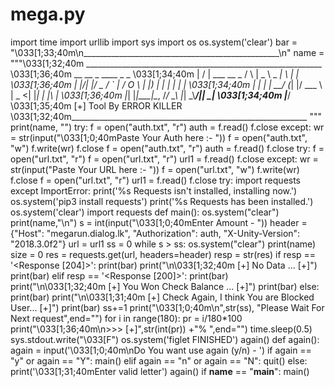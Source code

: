 # mega.py
import time import urllib import sys import os  os.system('clear')  bar = "\033[1;33;40m\n_________________________________________________\n"  name = """\033[1;32;40m ___________________________________________________________ \033[1;36;40m      __  __               _      ____        _   _ \033[1;34;40m     |  \/  | ___  __ _   / \    |  _ \ _   _| \ | | \033[1;36;40m     | |\/| |/ _ \/ _` | / O \   | |_) | | | |  \| | \033[1;34;40m     | |  | |  __/ (_| |/ ___ \  |  _ &lt;| |_| | |\  | \033[1;36;40m     |_|  |_|\___|\__, /_/   \_\ |_| \_\\____/|_| \_| \033[1;34;40m                  |___/  \033[1;35;40m              [+] Tool By ERROR KILLER \033[1;32;40m___________________________________________________________ """ print(name, "")   try:     f = open("auth.txt", "r")     auth = f.read()     f.close  except:     wr = str(input("\033[1;0;40mPaste Your Auth here :- "))     f = open("auth.txt", "w")     f.write(wr)     f.close     f = open("auth.txt", "r")     auth = f.read()     f.close  try:     f = open("url.txt", "r")     f = open("url.txt", "r")     url1 = f.read()     f.close except:     wr = str(input("Paste Your URL here :- "))     f = open("url.txt", "w")     f.write(wr)     f.close     f = open("url.txt", "r")     url1 = f.read()     f.close  try:     import requests   except ImportError:     print('%s Requests isn\'t installed, installing now.')     os.system('pip3 install requests')     print('%s Requests has been installed.')     os.system('clear')     import requests   def main():     os.system("clear")     print(name,"\n")     s = int(input("\033[1;0;40mEnter Amount - "))     header = {"Host": "megarun.dialog.lk",               "Authorization": auth, "X-Unity-Version": "2018.3.0f2"}     url = url1          ss = 0     while s > ss:         os.system("clear")         print(name)         size = 0         res = requests.get(url, headers=header)         resp = str(res)         if resp == '&lt;Response [204]>':             print(bar)             print("\n\033[1;32;40m [+] No Data ... [+]")             print(bar)           elif resp == '&lt;Response [200]>':             print(bar)             print("\n\033[1;32;40m [+] You Won Check Balance ... [+]")             print(bar)         else:             print(bar)             print("\n\033[1;31;40m [+] Check Again, I think You are Blocked User... [+]")             print(bar)                   ss+=1         print("\033[1;0;40m\n",str(ss), "Please Wait For Next request",end="")         for i in range(180):                          pr = i/180*100             print("\033[1;36;40m\n>>> [+]",str(int(pr)) +"% ",end="")                          time.sleep(0.5)             sys.stdout.write("\033[F")              os.system('figlet FINISHED')     again()   def again():     again = input('\033[1;0;40m\nDo You want use again (y/n) - ')     if again == "y" or again == "Y":         main()     elif again == "n" or again == "N":         quit()     else:         print('\033[1;31;40mEnter valid letter')         again()   if __name__ == "__main__":     main()
